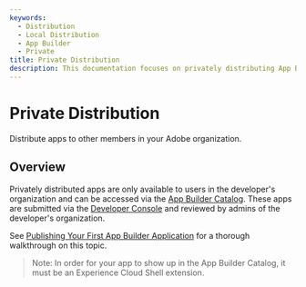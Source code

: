 ```yaml
---
keywords:
  - Distribution
  - Local Distribution
  - App Builder
  - Private
title: Private Distribution
description: This documentation focuses on privately distributing App Builder applications.
---
```


# Private Distribution
Distribute apps to other members in your Adobe organization.

## Overview

Privately distributed apps are only available to users in the developer's organization and can be accessed via the [App Builder Catalog](https://experience.adobe.com/#/@adobeio/custom-apps). These apps are submitted via the [Developer Console](https://developer.adobe.com/console) and reviewed by admins of the developer's organization.

See [Publishing Your First App Builder Application](../../getting-started/publish-app.md) for a thorough walkthrough on this topic.

> Note: In order for your app to show up in the App Builder Catalog, it must be an Experience Cloud Shell extension.
